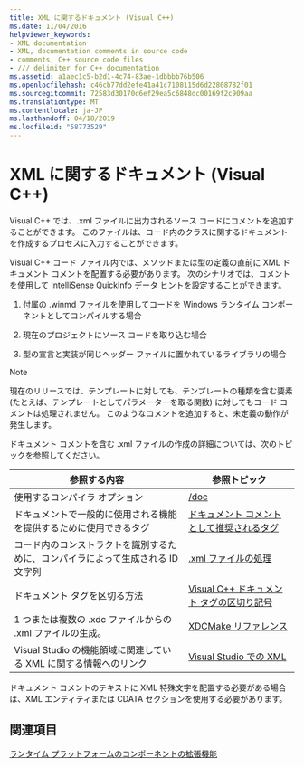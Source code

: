 ```yaml
---
title: XML に関するドキュメント (Visual C++)
ms.date: 11/04/2016
helpviewer_keywords:
- XML documentation
- XML, documentation comments in source code
- comments, C++ source code files
- /// delimiter for C++ documentation
ms.assetid: a1aec1c5-b2d1-4c74-83ae-1dbbbb76b506
ms.openlocfilehash: c46cb77dd2efe41a41c7108115d6d22808782f01
ms.sourcegitcommit: 72583d30170d6ef29ea5c6848dc00169f2c909aa
ms.translationtype: MT
ms.contentlocale: ja-JP
ms.lasthandoff: 04/18/2019
ms.locfileid: "58773529"
---
```

# <a name="xml-documentation-visual-c"></a>XML に関するドキュメント (Visual C++)

Visual C++ では、.xml ファイルに出力されるソース コードにコメントを追加することができます。 このファイルは、コード内のクラスに関するドキュメントを作成するプロセスに入力することができます。

Visual C++ コード ファイル内では、メソッドまたは型の定義の直前に XML ドキュメント コメントを配置する必要があります。 次のシナリオでは、コメントを使用して IntelliSense QuickInfo データ ヒントを設定することができます。

1. 付属の .winmd ファイルを使用してコードを Windows ランタイム コンポーネントとしてコンパイルする場合

1. 現在のプロジェクトにソース コードを取り込む場合

1. 型の宣言と実装が同じヘッダー ファイルに置かれているライブラリの場合

> [!NOTE]
>  現在のリリースでは、テンプレートに対しても、テンプレートの種類を含む要素 (たとえば、テンプレートとしてパラメーターを取る関数) に対してもコード コメントは処理されません。 このようなコメントを追加すると、未定義の動作が発生します。

ドキュメント コメントを含む .xml ファイルの作成の詳細については、次のトピックを参照してください。

|参照する内容|参照トピック|
|---------------------------|---------|
|使用するコンパイラ オプション|[/doc](doc-process-documentation-comments-c-cpp.md)|
|ドキュメントで一般的に使用される機能を提供するために使用できるタグ|[ドキュメント コメントとして推奨されるタグ](recommended-tags-for-documentation-comments-visual-cpp.md)|
|コード内のコンストラクトを識別するために、コンパイラによって生成される ID 文字列|[.xml ファイルの処理](dot-xml-file-processing.md)|
|ドキュメント タグを区切る方法|[Visual C++ ドキュメント タグの区切り記号](delimiters-for-visual-cpp-documentation-tags.md)|
|1 つまたは複数の .xdc ファイルからの .xml ファイルの生成。|[XDCMake リファレンス](xdcmake-reference.md)|
|Visual Studio の機能領域に関連している XML に関する情報へのリンク|[Visual Studio での XML](/visualstudio/xml-tools/xml-tools-in-visual-studio)|

ドキュメント コメントのテキストに XML 特殊文字を配置する必要がある場合は、XML エンティティまたは CDATA セクションを使用する必要があります。

## <a name="see-also"></a>関連項目

[ランタイム プラットフォームのコンポーネントの拡張機能](../../extensions/component-extensions-for-runtime-platforms.md)
